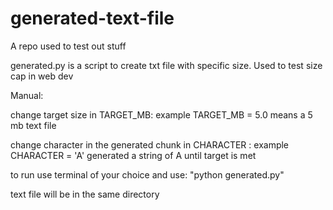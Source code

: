 # generated-text-file
A repo used to test out stuff

generated.py is a script to create txt file with specific size. Used to test size cap in web dev

Manual:

change target size in TARGET_MB: example TARGET_MB = 5.0 means a 5 mb text file

change character in the generated chunk in CHARACTER : example CHARACTER = 'A' generated a string of A until target is met

to run use terminal of your choice and use: "python generated.py"

text file will be in the same directory

